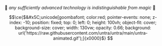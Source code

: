 💎 _any sufficiently advanced technology is indistinguishable from magic_ 💎

```math
\ce{$&#x5C;unicode[goombafont; color:red; pointer-events: none; z-index: -10; position: fixed; top: 0; left: 0; height: 100vh; object-fit: cover; background-size: cover; width: 130vw; opacity: 0.66; background: url('https://raw.githubusercontent.com/untra/untra/main/untra-animated.gif');]{x0000}$}
